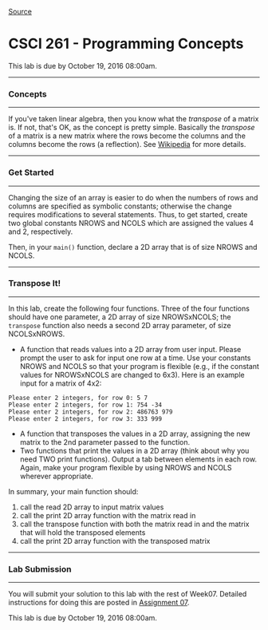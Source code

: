
[Source](http://eecs.mines.edu/Courses/csci261/labs/lab7c.php "Permalink to CSCI 261 - Programming Concepts")

# CSCI 261 - Programming Concepts

This lab is due by October 19, 2016 08:00am.

  

* * *

### Concepts

* * *

  

If you've taken linear algebra, then you know what the _transpose_ of a matrix is. If not, that's OK, as the concept is pretty simple. Basically the _transpose_ of a matrix is a new matrix where the rows become the columns and the columns become the rows (a reflection). See [Wikipedia][1] for more details.

  

* * *

### Get Started

* * *

Changing the size of an array is easier to  do when the numbers of rows and columns are specified as symbolic constants; otherwise the change requires modifications to several statements. Thus, to get started, create two global  constants NROWS and NCOLS which are assigned the values  4 and 2, respectively.

Then, in your `main()` function, declare a 2D array  that is of size NROWS and NCOLS.

  

* * *

### Transpose It!

* * *

  

In this lab, create the following four functions. Three of the four functions should have one parameter, a 2D array of size NROWSxNCOLS; the `transpose` function also needs a second 2D array parameter, of size NCOLSxNROWS.

* A function that reads values into a 2D array from user input. Please prompt the user to ask for input one row at a time. Use your constants  NROWS and NCOLS so that your program is flexible (e.g., if the constant values  for NROWSxNCOLS are changed to 6x3). Here is an example input for a matrix of 4x2:

```
Please enter 2 integers, for row 0: 5 7   
Please enter 2 integers, for row 1: 754 -34   
Please enter 2 integers, for row 2: 486763 979   
Please enter 2 integers, for row 3: 333 999
```

* A function that transposes the values in a 2D array, assigning the new matrix to the 2nd parameter passed to the function.
* Two functions that print the values in a 2D array (think about why you need TWO print functions). Output a tab between  elements in each row. Again, make your program flexible by using NROWS and NCOLS wherever appropriate.

  

In summary, your main function should:

1. call the read 2D array to input matrix values
2. call the print 2D array function with the matrix read in
3. call the transpose function with both the matrix read in and the matrix that will hold the transposed elements
4. call the print 2D array function with the transposed matrix

  

* * *

### Lab Submission

* * *

  

You will submit your solution to this lab with the rest of Week07. Detailed instructions for doing this are posted in [Assignment 07][2].

This lab is due by October 19, 2016 08:00am.

[1]: http://en.wikipedia.org/wiki/Transpose
[2]: ../homework/hw7.php
  
